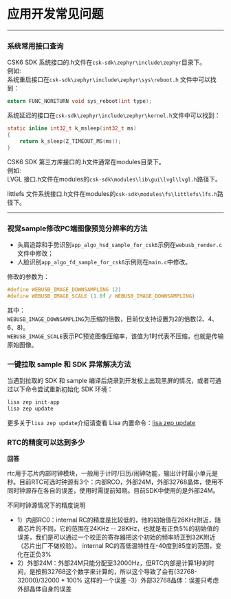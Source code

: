 # 应用开发常见问题
---
### 系统常用接口查询
CSK6 SDK 系统接口的.h文件在`csk-sdk\zephyr\include\zephyr`目录下。            
例如:     
系统重启接口在`csk-sdk\zephyr\include\zephyr\sys\reboot.h` 文件中可以找到：

```c
extern FUNC_NORETURN void sys_reboot(int type);
```

系统延迟的接口在`csk-sdk\zephyr\include\zephyr\kernel.h`文件中可以找到：    
```c
static inline int32_t k_msleep(int32_t ms)
{
	return k_sleep(Z_TIMEOUT_MS(ms));
}
```
CSK6 SDK 第三方库接口的.h文件通常在modules目录下。    
例如:     
LVGL 接口.h文件在modules的`csk-sdk\modules\lib\gui\lvgl\lvgl.h`路径下。

littlefs 文件系统接口.h文件在modules的`csk-sdk\modules\fs\littlefs\lfs.h`路径下。

---
### 视觉sample修改PC端图像预览分辨率的方法
- 头肩追踪和手势识别`app_algo_hsd_sample_for_csk6`示例在`webusb_render.c`文件中修改；   
- 人脸识别`app_algo_fd_sample_for_csk6`示例则在`main.c`中修改。   

修改的参数为：  
```c
#define WEBUSB_IMAGE_DOWNSAMPLING (2)
#define WEBUSB_IMAGE_SCALE (1.0f / WEBUSB_IMAGE_DOWNSAMPLING)
```
其中：   
`WEBUSB_IMAGE_DOWNSAMPLING`为压缩的倍数，目前仅支持设置为2的倍数(2、4、6、8)。   
`WEBUSB_IMAGE_SCALE`表示PC预览图像压缩率，该值为1时代表不压缩，也就是传输原始图像。   


### 一键拉取 sample 和 SDK 异常解决方法
当遇到拉取的 SDK 和 sample 编译后烧录到开发板上出现黑屏的情况，或者可通过以下命令尝试重新初始化 SDK 环境：

```c
lisa zep init-app 
lisa zep update
```
更多关于`lisa zep update`介绍请查看 Lisa 内置命令：[lisa zep update](https://docs.listenai.com/chips/600X/tool/lisa_plugin_zephyr/command_detail)




### RTC的精度可以达到多少

**回答**

rtc用于芯片内部时钟模块，一般用于计时/日历/闹钟功能，输出计时最小单元是秒。目前RTC可选时钟源有3个：内部RCO，外部24M，外部32768晶体，使用不同时钟源存在各自的误差，使用时需提前知晓。目前SDK中使用的是外部24M。

不同时钟源情况下的精度说明
- 1）内部RC0：internal RC的精度是比较低的，他的初始值在26KHz附近，随着芯片的不同，它的范围在24KHz -- 28KHz，也就是有正负5%的初始值的误差，我们是可以通过一个校正的寄存器把这个初始的频率矫正到32K附近（芯片出厂不做校验）。
internal RC的高低温特性在-40度到85度的范围，变化在正负3%
- 2）外部24M：外部24M只能分配至32000Hz，但RTC内部是计算1秒的时间，是按照32768这个数字来计算的，所以这个导致了会有(32768-32000)/32000 * 100% 这样的一个误差
-3）外部32768晶体：误差只考虑外部晶体自身的误差

